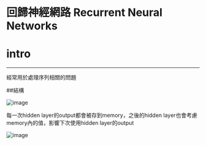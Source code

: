 回歸神經網路 Recurrent Neural Networks
=============

# intro
-------------
<p>經常用於處理序列相關的問題</p>

##結構

![image](https://github.com/cbc106013/DL-Study-Notes/blob/master/Recurrent_Neural_Networks/rnn1.jpg)

<p>每一次hidden layer的output都會被存到memory，之後的hidden layer也會考慮memory內的值，影響下次使用hidden layer的output</p>

![image](https://github.com/cbc106013/DL-Study-Notes/blob/master/Recurrent_Neural_Networks/rnn2.jpg)
